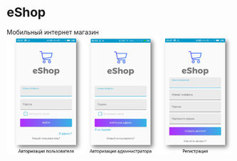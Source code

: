 # eShop
Мобильный интернет магазин
![Экран входа](https://github.com/personalMrX/eShop/blob/master/Screen1.png)
